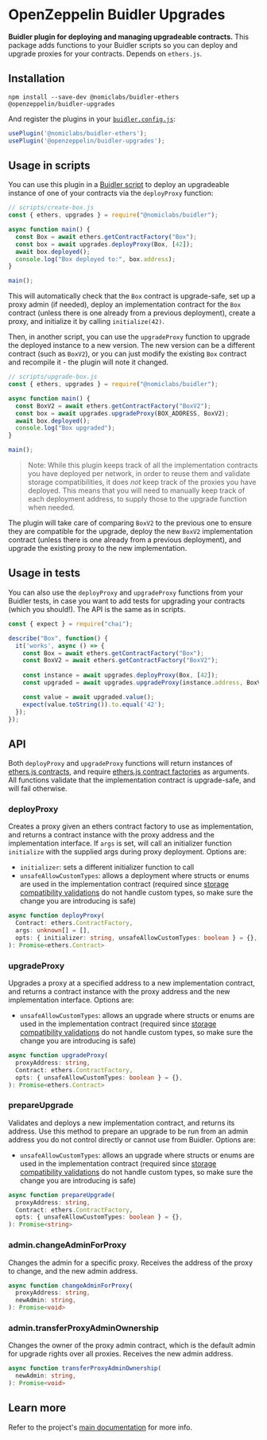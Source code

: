# OpenZeppelin Buidler Upgrades

**Buidler plugin for deploying and managing upgradeable contracts.** This package adds functions to your Buidler scripts so you can deploy and upgrade proxies for your contracts. Depends on `ethers.js`.

## Installation

```
npm install --save-dev @nomiclabs/buidler-ethers @openzeppelin/buidler-upgrades
```

And register the plugins in your [`buidler.config.js`](https://buidler.dev/config/):

```js
usePlugin('@nomiclabs/buidler-ethers');
usePlugin('@openzeppelin/buidler-upgrades');
```

## Usage in scripts

You can use this plugin in a [Buidler script](https://buidler.dev/guides/scripts.html) to deploy an upgradeable instance of one of your contracts via the `deployProxy` function:

```js
// scripts/create-box.js
const { ethers, upgrades } = require("@nomiclabs/buidler");

async function main() {
  const Box = await ethers.getContractFactory("Box");
  const box = await upgrades.deployProxy(Box, [42]);
  await box.deployed();
  console.log("Box deployed to:", box.address);
}

main();
```

This will automatically check that the `Box` contract is upgrade-safe, set up a proxy admin (if needed), deploy an implementation contract for the `Box` contract (unless there is one already from a previous deployment), create a proxy, and initialize it by calling `initialize(42)`.

Then, in another script, you can use the `upgradeProxy` function to upgrade the deployed instance to a new version. The new version can be a different contract (such as `BoxV2`), or you can just modify the existing `Box` contract and recompile it - the plugin will note it changed.

```js
// scripts/upgrade-box.js
const { ethers, upgrades } = require("@nomiclabs/buidler");

async function main() {
  const BoxV2 = await ethers.getContractFactory("BoxV2");
  const box = await upgrades.upgradeProxy(BOX_ADDRESS, BoxV2);
  await box.deployed();
  console.log("Box upgraded");
}

main();
```

> Note: While this plugin keeps track of all the implementation contracts you have deployed per network, in order to reuse them and validate storage compatibilities, it does _not_ keep track of the proxies you have deployed. This means that you will need to manually keep track of each deployment address, to supply those to the upgrade function when needed.

The plugin will take care of comparing `BoxV2` to the previous one to ensure they are compatible for the upgrade, deploy the new `BoxV2` implementation contract (unless there is one already from a previous deployment), and upgrade the existing proxy to the new implementation.

## Usage in tests

You can also use the `deployProxy` and `upgradeProxy` functions from your Buidler tests, in case you want to add tests for upgrading your contracts (which you should!). The API is the same as in scripts.

```js
const { expect } = require("chai");

describe("Box", function() {
  it('works', async () => {
    const Box = await ethers.getContractFactory("Box");
    const BoxV2 = await ethers.getContractFactory("BoxV2");
  
    const instance = await upgrades.deployProxy(Box, [42]);
    const upgraded = await upgrades.upgradeProxy(instance.address, BoxV2);

    const value = await upgraded.value();
    expect(value.toString()).to.equal('42');
  });
});
```

## API

Both `deployProxy` and `upgradeProxy` functions will return instances of [ethers.js contracts](https://docs.ethers.io/v5/api/contract/contract/), and require [ethers.js contract factories](https://docs.ethers.io/v5/api/contract/contract-factory/) as arguments. All functions validate that the implementation contract is upgrade-safe, and will fail otherwise.

### deployProxy

Creates a proxy given an ethers contract factory to use as implementation, and returns a contract instance with the proxy address and the implementation interface. If `args` is set, will call an initializer function `initialize` with the supplied args during proxy deployment. Options are:
- `initializer`: sets a different initializer function to call
- `unsafeAllowCustomTypes`: allows a deployment where structs or enums are used in the implementation contract (required since [storage compatibility validations](../../README.md#what-does-it-mean-for-an-implementation-to-be-compatible) do not handle custom types, so make sure the change you are introducing is safe)

```ts
async function deployProxy(
  Contract: ethers.ContractFactory,
  args: unknown[] = [],
  opts: { initializer: string, unsafeAllowCustomTypes: boolean } = {},
): Promise<ethers.Contract>
```

### upgradeProxy

Upgrades a proxy at a specified address to a new implementation contract, and returns a contract instance with the proxy address and the new implementation interface. Options are:
- `unsafeAllowCustomTypes`: allows an upgrade where structs or enums are used in the implementation contract (required since [storage compatibility validations](../../README.md#what-does-it-mean-for-an-implementation-to-be-compatible) do not handle custom types, so make sure the change you are introducing is safe)

```ts
async function upgradeProxy(
  proxyAddress: string,
  Contract: ethers.ContractFactory,
  opts: { unsafeAllowCustomTypes: boolean } = {},
): Promise<ethers.Contract>
```

### prepareUpgrade

Validates and deploys a new implementation contract, and returns its address. Use this method to prepare an upgrade to be run from an admin address you do not control directly or cannot use from Buidler. Options are:
- `unsafeAllowCustomTypes`: allows an upgrade where structs or enums are used in the implementation contract (required since [storage compatibility validations](../../README.md#what-does-it-mean-for-an-implementation-to-be-compatible) do not handle custom types, so make sure the change you are introducing is safe)

```ts
async function prepareUpgrade(
  proxyAddress: string,
  Contract: ethers.ContractFactory,
  opts: { unsafeAllowCustomTypes: boolean } = {},
): Promise<string>
```

### admin.changeAdminForProxy

Changes the admin for a specific proxy. Receives the address of the proxy to change, and the new admin address.

```ts
async function changeAdminForProxy(
  proxyAddress: string,
  newAdmin: string,
): Promise<void>
```

### admin.transferProxyAdminOwnership

Changes the owner of the proxy admin contract, which is the default admin for upgrade rights over all proxies. Receives the new admin address.

```ts
async function transferProxyAdminOwnership(
  newAdmin: string,
): Promise<void>
```

## Learn more

Refer to the project's [main documentation](../../README.md) for more info.
